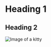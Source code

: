 # Heading 1
## Heading 2

![Image of a kitty](https://images.unsplash.com/photo-1488015795646-7e22a773d72a?q=80&w=1740&auto=format&fit=crop&ixlib=rb-4.1.0&ixid=M3wxMjA3fDB8MHxwaG90by1wYWdlfHx8fGVufDB8fHx8fA%3D%3D)

